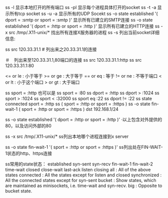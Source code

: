 ss -l 显示本地打开的所有端口
ss -pl 显示每个进程具体打开的socket
ss -t -a 显示所有tcp socket
ss -u -a 显示所有的UDP Socekt
ss -o state established '( dport = :smtp or sport = :smtp )' 显示所有已建立的SMTP连接
ss -o state established '( dport = :http or sport = :http )' 显示所有已建立的HTTP连接
ss -x src /tmp/.X11-unix/* 找出所有连接X服务器的进程
ss -s 列出当前socket详细信息:

ss src 120.33.31.1 # 列出来之20.33.31.1的连接
 
＃　列出来至120.33.31.1,80端口的连接
ss src 120.33.31.1:http
ss src 120.33.31.1:80

<= or le : 小于等于 >= or ge : 大于等于
== or eq : 等于
!= or ne : 不等于端口
< or lt : 小于这个端口 > or gt : 大于端口

ss sport = :http 也可以是 ss sport = :80
ss dport = :http
ss dport \> :1024
ss sport \> :1024
ss sport \< :32000
ss sport eq :22
ss dport != :22
ss state connected sport = :http
ss \( sport = :http or sport = :https \)
ss -o state fin-wait-1 \( sport = :http or sport = :https \) dst 192.168.1/24


ss -o state established '( dport = :http or sport = :http )'
·以上包含对外提供的80，以及访问外部的80

ss -x src /tmp/.X11-unix/*
ss列出本地哪个进程连接到x server

ss -o state fin-wait-1 '( sport = :http or sport = :https )'
ss列出处在FIN-WAIT-1状态的http、https连接

ss常用的state状态：
established
syn-sent
syn-recv
fin-wait-1
fin-wait-2
time-wait
closed
close-wait
last-ack
listen
closing
all : All of the above states
connected : All the states except for listen and closed
synchronized : All the connected states except for syn-sent
bucket : Show states, which are maintained as minisockets, i.e. time-wait and syn-recv.
big : Opposite to bucket state.



